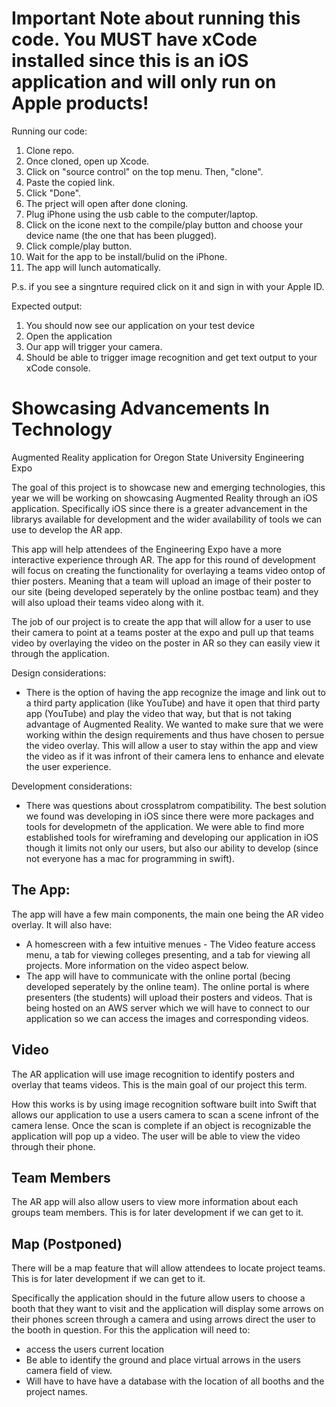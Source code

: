 # Important Note about running this code. You MUST have xCode installed since this is an iOS application and will only run on Apple products!

Running our code:
1. Clone repo.
2. Once cloned, open up Xcode.
3. Click on "source control" on the top menu. Then, "clone".
4. Paste the copied link.
5. Click "Done".
6. The prject will open after done cloning.
7. Plug iPhone using the usb cable to the computer/laptop.
8. Click on the icone next to the compile/play button and choose your device name (the one that has been plugged).
9. Click comple/play button.
10. Wait for the app to be install/bulid on the iPhone.
11. The app will lunch automatically. 

P.s. if you see a singnture required click on it and sign in with your Apple ID.

Expected output:
1. You should now see our application on your test device
2. Open the application
3. Our app will trigger your camera.
4. Should be able to trigger image recognition and get text output to your xCode console.

# Showcasing Advancements In Technology
Augmented Reality application for Oregon State University Engineering Expo


The goal of this project is to showcase new and emerging technologies, this year we will be working on showcasing Augmented Reality through an iOS application. Specifically iOS since there is a greater advancement in the librarys available for development and the wider availability of tools we can use to develop the AR app.

This app will help attendees of the Engineering Expo have a more interactive experience through AR. The app for this round of development will focus on creating the functionality for overlaying a teams video ontop of thier posters. Meaning that a team will upload an image of their poster to our site (being developed seperately by the online postbac team) and they will also upload their teams video along with it.

The job of our project is to create the app that will allow for a user to use their camera to point at a teams poster at the expo and pull up that teams video by overlaying the video on the poster in AR so they can easily view it through the application.

Design considerations:
  - There is the option of having the app recognize the image and link out to a third party application (like YouTube) and have it open that third party app (YouTube) and play the video that way, but that is not taking advantage of Augmented Reality. We wanted to make sure that we were working within the design requirements and thus have chosen to persue the video overlay. This will allow a user to stay within the app and view the video as if it was infront of their camera lens to enhance and elevate the user experience.

Development considerations:
  - There was questions about crossplatrom compatibility. The best solution we found was developing in iOS since there were more packages and tools for developmetn of the application. We were able to find more established tools for wireframing and developing our application in iOS though it limits not only our users, but also our ability to develop (since not everyone has a mac for programming in swift).

## The App:
The app will have a few main components, the main one being the AR video overlay. It will also have:
  - A homescreen with a few intuitive menues - The Video feature access menu, a tab for viewing colleges presenting, and a tab for viewing all projects. More information on the video aspect below.
  - The app will have to communicate with the online portal (becing developed seperately by the online team). The online portal is where presenters (the students) will upload their posters and videos. That is being hosted on an AWS server which we will have to connect to our application so we can access the images and corresponding videos.
  
## Video
The AR application will use image recognition to identify posters and overlay that teams videos. This is the main goal of our project this term.

How this works is by using image recognition software built into Swift that allows our application to use a users camera to scan a scene infront of the camera lense. Once the scan is complete if an object is recognizable the application will pop up a video. The user will be able to view the video through their phone.

## Team Members
The AR app will also allow users to view more information about each groups team members. This is for later development if we can get to it.

## Map (Postponed)
There will be a map feature that will allow attendees to locate project teams. This is for later development if we can get to it.

Specifically the application should in the future allow users to choose a booth that they want to visit and the application will display some arrows on their phones screen through a camera and using arrows direct the user to the booth in question. For this the application will need to:
  - access the users current location
  - Be able to identify the ground and place virtual arrows in the users camera field of view.
  - Will have to have have a database with the location of all booths and the project names.
